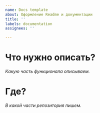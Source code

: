 ```yaml
---
name: Docs template
about: Оформление Readme и документации
title: ''
labels: documentation
assignees: ''

---
```


# Что нужно описать?

*Какую часть функционала описываем.*


# Где?

*В какой части репозитория пишем.*
